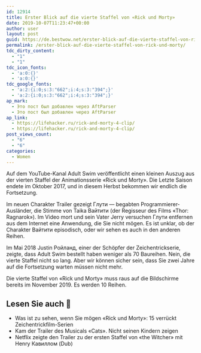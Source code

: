 ```yaml
---
id: 12914
title: Erster Blick auf die vierte Staffel von «Rick und Morty»
date: 2019-10-07T11:23:47+00:00
author: user
layout: post
guid: https://de.bestwow.net/erster-blick-auf-die-vierte-staffel-von-rick-und-morty/
permalink: /erster-blick-auf-die-vierte-staffel-von-rick-und-morty/
tdc_dirty_content:
  - "1"
  - "1"
tdc_icon_fonts:
  - 'a:0:{}'
  - 'a:0:{}'
tdc_google_fonts:
  - 'a:2:{i:0;s:3:"662";i:4;s:3:"394";}'
  - 'a:2:{i:0;s:3:"662";i:4;s:3:"394";}'
ap_mark:
  - Это пост был добавлен через AftParser
  - Это пост был добавлен через AftParser
ap_link:
  - https://lifehacker.ru/rick-and-morty-4-clip/
  - https://lifehacker.ru/rick-and-morty-4-clip/
post_views_count:
  - "6"
  - "6"
categories:
  - Women
---
```

Auf dem YouTube-Kanal Adult Swim veröffentlicht einen kleinen Auszug aus der vierten Staffel der Animationsserie «Rick und Morty». Die Letzte Saison endete im Oktober 2017, und in diesem Herbst bekommen wir endlich die Fortsetzung.</p> 

Im neuen Charakter Trailer gezeigt Глути — begabten Programmierer-Ausländer, die Stimme von Taika Вайтити (der Regisseur des Films «Thor: Ragnarok»). Im Video mort und sein Vater Jerry versuchen Глути entfernen aus dem Internet eine Anwendung, die Sie nicht mögen. Es ist unklar, ob der Charakter Вайтити episodisch, oder wir sehen es auch in den anderen Reihen.

Im Mai 2018 Justin Ройланд, einer der Schöpfer der Zeichentrickserie, zeigte, dass Adult Swim bestellt haben weniger als 70 Baureihen. Nein, die vierte Staffel nicht so lang. Aber wir können sicher sein, dass Sie zwei Jahre auf die Fortsetzung warten müssen nicht mehr.

Die vierte Staffel von «Rick und Morty» muss raus auf die Bildschirme bereits im November 2019. Es werden 10 Reihen.

<div>
  <h2 class="read-also__title">
    <span>Lesen Sie auch</span> <span>🧐 </span>
  </h2>
  
  <ul class="read-also__list">
    <li>
      Was ist zu sehen, wenn Sie mögen «Rick und Morty»: 15 verrückt Zeichentrickfilm-Serien
    </li>
    <li>
      Kam der Trailer des Musicals «Cats». Nicht seinen Kindern zeigen
    </li>
    <li>
      Netflix zeigte den Trailer zu der ersten Staffel von «the Witcher» mit Henry Кавиллом (Dub)
    </li>
  </ul>
</div>